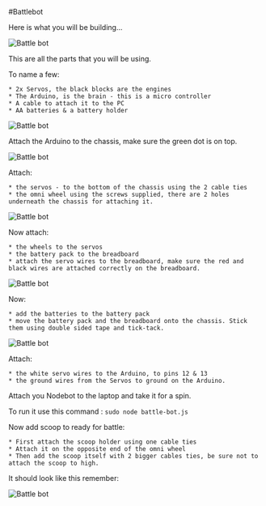 #Battlebot

Here is what you will be building...

![Battle bot](./images/battlebot_done.jpg)

This are all the parts that you will be using.

To name a few:

	* 2x Servos, the black blocks are the engines
	* The Arduino, is the brain - this is a micro controller
	* A cable to attach it to the PC 
	* AA batteries & a battery holder

![Battle bot](./images/battlebot_1.jpg)

Attach the Arduino to the chassis, make sure the green dot is on top.

![Battle bot](./images/battlebot_2.jpg)

Attach:

	* the servos - to the bottom of the chassis using the 2 cable ties
	* the omni wheel using the screws supplied, there are 2 holes underneath the chassis for attaching it.

![Battle bot](./images/battlebot_3.jpg)

Now attach:

	* the wheels to the servos
	* the battery pack to the breadboard
	* attach the servo wires to the breadboard, make sure the red and black wires are attached correctly on the breadboard.

![Battle bot](./images/battlebot_4.jpg)

Now:

	* add the batteries to the battery pack
	* move the battery pack and the breadboard onto the chassis. Stick them using double sided tape and tick-tack.

![Battle bot](./images/battlebot_5.jpg)

Attach:
	
	* the white servo wires to the Arduino, to pins 12 & 13
	* the ground wires from the Servos to ground on the Arduino.

Attach you Nodebot to the laptop and take it for a spin.

To run it use this command : ```sudo node battle-bot.js```
	
Now add scoop to ready for battle:

	* First attach the scoop holder using one cable ties
	* Attach it on the opposite end of the omni wheel
	* Then add the scoop itself with 2 bigger cables ties, be sure not to attach the scoop to high.

It should look like this remember:

![Battle bot](./images/battlebot_done.jpg)


